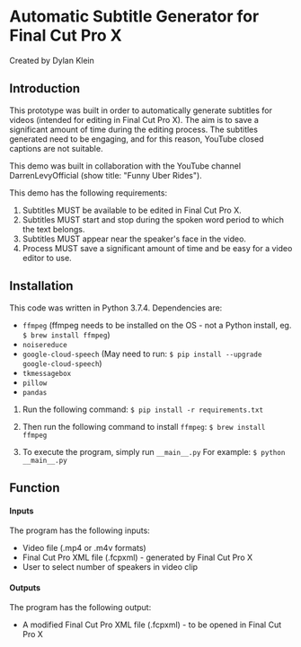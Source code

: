 # Automatic Subtitle Generator for Final Cut Pro X
Created by Dylan Klein

## Introduction
This prototype was built in order to automatically generate subtitles for videos (intended for editing in Final Cut Pro X). The aim is to save a significant amount of time during the editing process. The subtitles generated need to be engaging, and for this reason, YouTube closed captions are not suitable.

This demo was built in collaboration with the YouTube channel DarrenLevyOfficial (show title: "Funny Uber Rides").

This demo has the following requirements:
1. Subtitles MUST be available to be edited in Final Cut Pro X.
2. Subtitles MUST start and stop during the spoken word period to which the text belongs.
3. Subtitles MUST appear near the speaker's face in the video.
4. Process MUST save a significant amount of time and be easy for a video editor to use.

## Installation
This code was written in Python 3.7.4. Dependencies are:
* `ffmpeg` (ffmpeg needs to be installed on the OS - not a Python install, eg. `$ brew install ffmpeg`)
* `noisereduce`
* `google-cloud-speech` (May need to run: `$ pip install --upgrade google-cloud-speech`)
* `tkmessagebox`
* `pillow`
* `pandas`

1. Run the following command:
`$ pip install -r requirements.txt`

2. Then run the following command to install `ffmpeg`:
`$ brew install ffmpeg`

3. To execute the program, simply run `__main__.py`
For example: `$ python __main__.py`

## Function
#### Inputs
The program has the following inputs:
* Video file (.mp4 or .m4v formats)
* Final Cut Pro XML file (.fcpxml) - generated by Final Cut Pro X
* User to select number of speakers in video clip

#### Outputs
The program has the following output:
* A modified Final Cut Pro XML file (.fcpxml) - to be opened in Final Cut Pro X